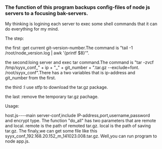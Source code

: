 <h3>The function of this program backups config-files of node js servers to a focusing bak-servers.</h3>

<p>My thinking is logining each server to exec some shell commands that it can do everything for my mind.</p>
<p>The step:</p>
    <p>the first :get current git-version-number.The command is "tail -1 /root/node_version.log | awk '{printf $8}'".</p>
    <p>the second:loing server and exec tar command.The command is "tar -zvcf /tmp/syyx_conf_" + ip + "_" + git_number + ".tar.gz --exclude=font. /root/syyx_conf".There has a two variables that is ip-address and git_number from the first.</p>
    <p>the third :I use stfp to download the tar.gz package.</p>
    <p>the last  :remove the temporary tar.gz pachage.</p>
    
<p>Usage:</p>
    host.js----main server-conf,include IP-address,port,username,password and encrypt type.
    The function "do_all" has two parameters that are remote and local.
        remote is the path of remoted tar.gz.
        local is the path of saving tar.gz.
    The finaly,we can get some file like this syyx_conf_192.168.20.152_m_141023.008.tar.gz.
    Well,you can run program to node app.js.
